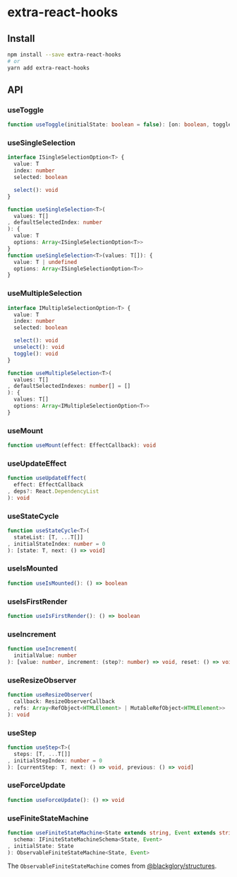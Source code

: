 # extra-react-hooks
## Install
```sh
npm install --save extra-react-hooks
# or
yarn add extra-react-hooks
```

## API
### useToggle
```ts
function useToggle(initialState: boolean = false): [on: boolean, toggle: () => void]
```

### useSingleSelection
```ts
interface ISingleSelectionOption<T> {
  value: T
  index: number
  selected: boolean

  select(): void
}

function useSingleSelection<T>(
  values: T[]
, defaultSelectedIndex: number
): {
  value: T
  options: Array<ISingleSelectionOption<T>>
}
function useSingleSelection<T>(values: T[]): {
  value: T | undefined
  options: Array<ISingleSelectionOption<T>>
}
```

### useMultipleSelection
```ts
interface IMultipleSelectionOption<T> {
  value: T
  index: number
  selected: boolean

  select(): void
  unselect(): void
  toggle(): void
}

function useMultipleSelection<T>(
  values: T[]
, defaultSelectedIndexes: number[] = []
): {
  values: T[]
  options: Array<IMultipleSelectionOption<T>>
}
```

### useMount
```ts
function useMount(effect: EffectCallback): void
```

### useUpdateEffect
```ts
function useUpdateEffect(
  effect: EffectCallback
, deps?: React.DependencyList
): void
```

### useStateCycle
```ts
function useStateCycle<T>(
  stateList: [T, ...T[]]
, initialStateIndex: number = 0
): [state: T, next: () => void]
```

### useIsMounted
```ts
function useIsMounted(): () => boolean
```

### useIsFirstRender
```ts
function useIsFirstRender(): () => boolean
```

### useIncrement
```ts
function useIncrement(
  initialValue: number
): [value: number, increment: (step?: number) => void, reset: () => void]
```

### useResizeObserver
```ts
function useResizeObserver(
  callback: ResizeObserverCallback
, refs: Array<RefObject<HTMLElement> | MutableRefObject<HTMLElement>>
): void
```

### useStep
```ts
function useStep<T>(
  steps: [T, ...T[]]
, initialStepIndex: number = 0
): [currentStep: T, next: () => void, previous: () => void]
```

### useForceUpdate
```ts
function useForceUpdate(): () => void
```

### useFiniteStateMachine
```ts
function useFiniteStateMachine<State extends string, Event extends string>(
  schema: IFiniteStateMachineSchema<State, Event>
, initialState: State
): ObservableFiniteStateMachine<State, Event>
```

The `ObservableFiniteStateMachine` comes from [@blackglory/structures].

[@blackglory/structures]: https://www.npmjs.com/package/@blackglory/structures
